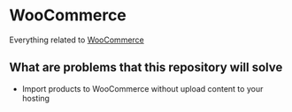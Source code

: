 # WooCommerce
Everything related to [WooCommerce](https://vi.wordpress.org/plugins/woocommerce/)
## What are problems that this repository will solve
- Import products to WooCommerce without upload content to your hosting
